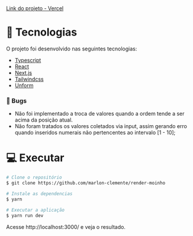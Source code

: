 # 

[Link do projeto - Vercel](https://render-moinho.vercel.app/)      


# :rocket: Tecnologias
O projeto foi desenvolvido nas seguintes tecnologias:

* [Typescript](https://www.typescriptlang.org/)      
* [React](https://reactjs.org/)      
* [Next.js](https://nextjs.org/)  
* [Tailwindcss](https://tailwindcss.com/)
* [Unform](https://github.com/unform/unform)


### :lady_beetle: Bugs

- Não foi implementado a troca de valores quando a ordem tende a ser acima da posição atual.
- Não foram tratados os valores coletados via input, assim gerando erro quando  inseridos numerais não pertencentes ao intervalo [1 - 10];

# :computer: Executar

```bash
# Clone o repositório
$ git clone https://github.com/marlon-clemente/render-moinho
```

```bash
# Instale as dependencias
$ yarn

# Executar a aplicação
$ yarn run dev
```
Acesse http://localhost:3000/ e veja o resultado.